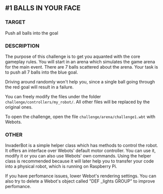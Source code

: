 ## #1 BALLS IN YOUR FACE

### TARGET

Push all balls into the goal

### DESCRIPTION

The purpose of this challenge is to get you aquanted with the core
gameplay rules. You will start in an arena which simulates the game
arena for the main event. There are 7 balls scattered about the 
arena. Your task is to push all 7 balls into the blue goal.

Driving around randomly won't help you, since a single ball going through 
the red goal will result in a failure.

You can freely modify the files under the folder `challenge/controllers/my_robot/`.
All other files will be replaced by the original ones.

To open the challenge, open the file `challenge/arena/challenge1.wbt` with Webots.

### OTHER

InvaderBot is a simple helper class which has methods to control the robot.
It offers an interface over Webots' default motor controller.
You can use it, modify it or you can also use Webots' own commands.
Using the helper class is recommended because it will later help you to
transfer your code into a physical robot, which is running on Raspberry Pi.

If you have perfomance issues, lower Webot's rendering settings. You can also
try to delete a Webot's object called "DEF \_lights GROUP" to improve perfomance.
